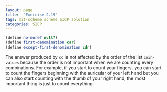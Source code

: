 ```yaml
---
layout: page
title:  "Exercise 2.19"
tags: mit-scheme scheme SICP solution
categories: SICP
---
```

```scheme
(define no-more? null?)
(define first-denomination car)
(define except-first-denomination cdr)
```
The answer produced by `cc` is not affected by the order of the list `coin-values` because the order is not important when we are counting every combinations. For example, if you start to count your fingers, you can start to count the fingers beginning with the auricular of your left hand but you can also start counting with the thumb of your right hand, the most important thing is just to count everything. 

